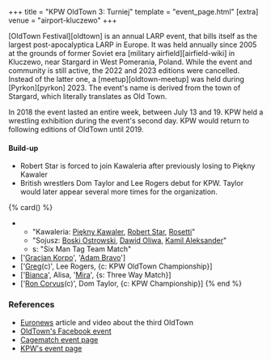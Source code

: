 +++
title = "KPW OldTown 3: Turniej"
template = "event_page.html"
[extra]
venue = "airport-kluczewo"
+++

[OldTown Festival][oldtown] is an annual LARP event, that bills itself as the largest post-apocalyptica LARP in Europe. It was held annually since 2005 at the grounds of former Soviet era [military airfield][airfield-wiki] in Kluczewo, near Stargard in West Pomerania, Poland. While the event and community is still active, the 2022 and 2023 editions were cancelled. Instead of the latter one, a [meetup][oldtown-meetup] was held during [Pyrkon][pyrkon] 2023.
The event's name is derived from the town of Stargard, which literally translates as Old Town.

In 2018 the event lasted an entire week, between July 13 and 19. KPW held a wrestling exhibition during the event's second day. KPW would return to following editions of OldTown until 2019.

#### Build-up

* Robert Star is forced to join Kawaleria after previously losing to Piękny Kawaler
* British wrestlers Dom Taylor and Lee Rogers debut for KPW. Taylor would later appear several more times for the organization.

{% card() %}
- - "Kawaleria: [Piękny Kawaler](@/w/piekny-kawaler.md), [Robert Star](@/w/robert-star.md),
    [Rosetti](@/w/rosetti.md)"
  - "Sojusz: [Boski Ostrowski](@/w/ostrowski.md), [Dawid Oliwa](@/w/dawid-oliwa.md),
    [Kamil Aleksander](@/w/kamil-aleksander.md)"
  - s: "Six Man Tag Team Match"
- ['[Gracjan Korpo](@/w/gracjan-korpo.md)', '[Adam Bravo](@/w/adam-bravo.md)']
- ['[Greg](@/w/greg.md)(c)', Lee Rogers, {c: KPW OldTown Championship}]
- ['[Bianca](@/w/bianca.md)', Alisa, '[Mira](@/w/mira.md)', {s: Three Way Match}]
- ['[Ron Corvus](@/w/ron-corvus.md)(c)', Dom Taylor, {c: KPW Championship}]
{% end %}

### References

* [Euronews](https://www.euronews.com/2018/07/18/poland-s-post-apocalyptic-old-town-festival) article and video about the third OldTown
* [OldTown's Facebook event](https://www.facebook.com/events/571284919882434/)
* [Cagematch event page](https://www.cagematch.net/?id=1&nr=319859)
* [KPW's event page](https://kpwrestling.pl/events/kpw-oldtown-3/)
